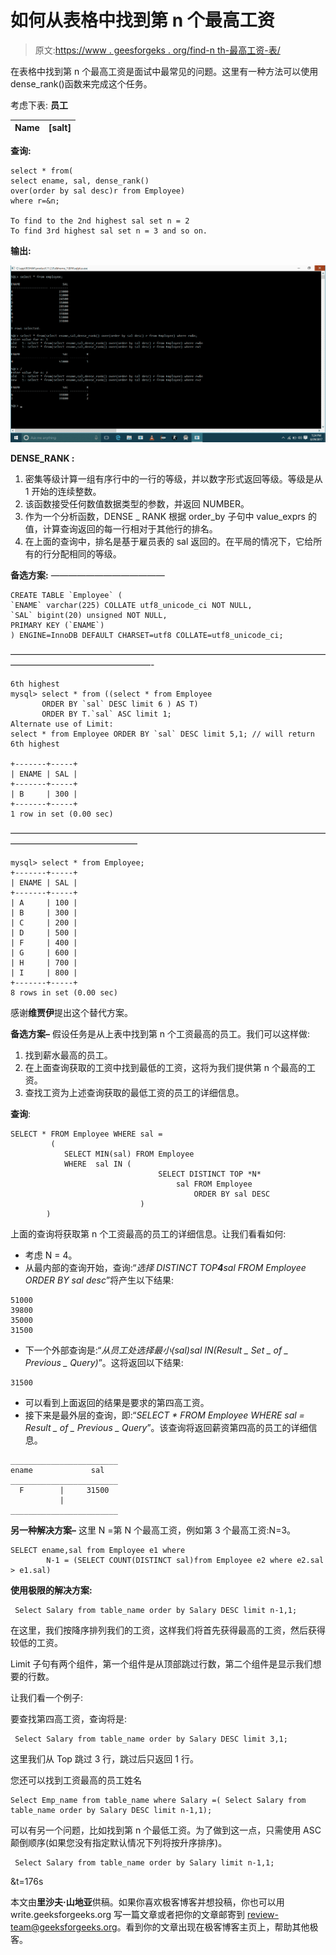 # 如何从表格中找到第 n 个最高工资

> 原文:[https://www . geesforgeks . org/find-n th-最高工资-表/](https://www.geeksforgeeks.org/find-nth-highest-salary-table/)

在表格中找到第 n 个最高工资是面试中最常见的问题。这里有一种方法可以使用 dense_rank()函数来完成这个任务。

考虑下表:
**员工**

| **Name** | **[salt]** |
| --- | --- |

**查询:**

```
select * from(
select ename, sal, dense_rank() 
over(order by sal desc)r from Employee) 
where r=&n;

To find to the 2nd highest sal set n = 2
To find 3rd highest sal set n = 3 and so on.
```

**输出:**

![](img/b484fd181be00eaaa07fa69e383f3985.png)

**DENSE_RANK :**

1.  密集等级计算一组有序行中的一行的等级，并以数字形式返回等级。等级是从 1 开始的连续整数。
2.  该函数接受任何数值数据类型的参数，并返回 NUMBER。
3.  作为一个分析函数，DENSE _ RANK 根据 order_by 子句中 value_exprs 的值，计算查询返回的每一行相对于其他行的排名。
4.  在上面的查询中，排名是基于雇员表的 sal 返回的。在平局的情况下，它给所有的行分配相同的等级。

**备选方案:**
—————————————

```
CREATE TABLE `Employee` ( 
`ENAME` varchar(225) COLLATE utf8_unicode_ci NOT NULL, 
`SAL` bigint(20) unsigned NOT NULL, 
PRIMARY KEY (`ENAME`) 
) ENGINE=InnoDB DEFAULT CHARSET=utf8 COLLATE=utf8_unicode_ci; 
```

————————————————————————————————————————————————————-

```
6th highest
mysql> select * from ((select * from Employee 
       ORDER BY `sal` DESC limit 6 ) AS T) 
       ORDER BY T.`sal` ASC limit 1;
Alternate use of Limit:
select * from Employee ORDER BY `sal` DESC limit 5,1; // will return 6th highest 

+-------+-----+
| ENAME | SAL |
+-------+-----+
| B     | 300 |
+-------+-----+
1 row in set (0.00 sec) 
```

——————————————————————————————————————————————————–

```
mysql> select * from Employee;
+-------+-----+
| ENAME | SAL |
+-------+-----+
| A     | 100 |
| B     | 300 |
| C     | 200 |
| D     | 500 |
| F     | 400 |
| G     | 600 |
| H     | 700 |
| I     | 800 |
+-------+-----+
8 rows in set (0.00 sec) 
```

感谢**维贾伊**提出这个替代方案。

**备选方案–**
假设任务是从上表中找到第 n 个工资最高的员工。我们可以这样做:

1.  找到薪水最高的员工。
2.  在上面查询获取的工资中找到最低的工资，这将为我们提供第 n 个最高的工资。
3.  查找工资为上述查询获取的最低工资的员工的详细信息。

**查询**:

```
SELECT * FROM Employee WHERE sal = 
         (
            SELECT MIN(sal) FROM Employee 
            WHERE  sal IN (
                                 SELECT DISTINCT TOP *N*
                                     sal FROM Employee 
                                         ORDER BY sal DESC
                             )
        )
```

上面的查询将获取第 n 个工资最高的员工的详细信息。让我们看看如何:

*   考虑 N = 4。
*   从最内部的查询开始，查询:“*选择 DISTINCT TOP**4**sal FROM Employee ORDER BY sal desc*”将产生以下结果:

```
51000
39800
35000
31500
```

*   下一个外部查询是:“*从员工处选择最小(sal)sal IN(Result _ Set _ of _ Previous _ Query)*”。这将返回以下结果:

```
31500
```

*   可以看到上面返回的结果是要求的第四高工资。
*   接下来是最外层的查询，即:“*SELECT * FROM Employee WHERE sal = Result _ of _ Previous _ Query*”。该查询将返回薪资第四高的员工的详细信息。

```
________________________
ename             sal
________________________
  F        |     31500
           |
________________________
```

**另一种解决方案–**
这里 N =第 N 个最高工资，例如第 3 个最高工资:N=3。

```
SELECT ename,sal from Employee e1 where 
        N-1 = (SELECT COUNT(DISTINCT sal)from Employee e2 where e2.sal > e1.sal) 
```

**使用极限的解决方案:**

```
 Select Salary from table_name order by Salary DESC limit n-1,1;
```

在这里，我们按降序排列我们的工资，这样我们将首先获得最高的工资，然后获得较低的工资。

Limit 子句有两个组件，第一个组件是从顶部跳过行数，第二个组件是显示我们想要的行数。

让我们看一个例子:

要查找第四高工资，查询将是:

```
 Select Salary from table_name order by Salary DESC limit 3,1;
```

这里我们从 Top 跳过 3 行，跳过后只返回 1 行。

您还可以找到工资最高的员工姓名

```
Select Emp_name from table_name where Salary =( Select Salary from table_name order by Salary DESC limit n-1,1);
```

可以有另一个问题，比如找到第 n 个最低工资。为了做到这一点，只需使用 ASC 颠倒顺序(如果您没有指定默认情况下列将按升序排序)。

```
 Select Salary from table_name order by Salary limit n-1,1;
```

&t=176s

本文由**里沙夫·山地亚**供稿。如果你喜欢极客博客并想投稿，你也可以用 write.geeksforgeeks.org 写一篇文章或者把你的文章邮寄到 review-team@geeksforgeeks.org。看到你的文章出现在极客博客主页上，帮助其他极客。